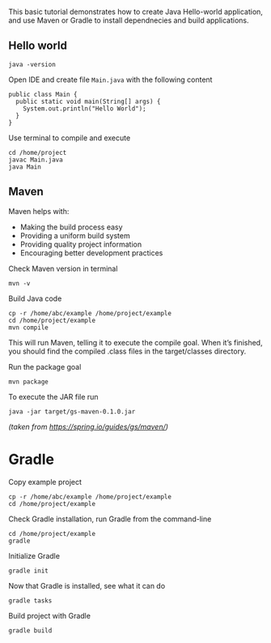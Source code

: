 This basic tutorial demonstrates how to create Java Hello-world application, and use Maven or Gradle to install 
dependnecies and build applications.

## Hello world

```
java -version
```

Open IDE and create file `Main.java` with the following content

```
public class Main {
  public static void main(String[] args) {
    System.out.println("Hello World");
  }
}
```

Use terminal to compile and execute

```
cd /home/project
javac Main.java
java Main
```

## Maven

Maven helps with:

- Making the build process easy
- Providing a uniform build system
- Providing quality project information
- Encouraging better development practices

Check Maven version in terminal

```
mvn -v
```

Build Java code

```
cp -r /home/abc/example /home/project/example 
cd /home/project/example
mvn compile
```

This will run Maven, telling it to execute the compile goal. When it’s finished, you should find the compiled .class files in the target/classes directory.   

Run the package goal

```
mvn package
```

To execute the JAR file run

```
java -jar target/gs-maven-0.1.0.jar
```

*(taken from https://spring.io/guides/gs/maven/)*  

# Gradle

Copy example project

```
cp -r /home/abc/example /home/project/example 
cd /home/project/example
```

Check Gradle installation, run Gradle from the command-line

```
cd /home/project/example
gradle
```

Initialize Gradle

```
gradle init
```

Now that Gradle is installed, see what it can do

```
gradle tasks
```

Build project with Gradle

```
gradle build
```



